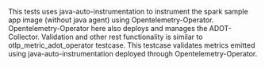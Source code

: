This tests uses java-auto-instrumentation to instrument the spark sample app image (without java agent) using Opentelemetry-Operator. Opentelemetry-Operator here also deploys and manages the ADOT-Collector. Validation and other rest functionality is similar to otlp_metric_adot_operator testcase. This testcase validates metrics emitted using java-auto-instrumentation deployed through Opentelemetry-Operator.
